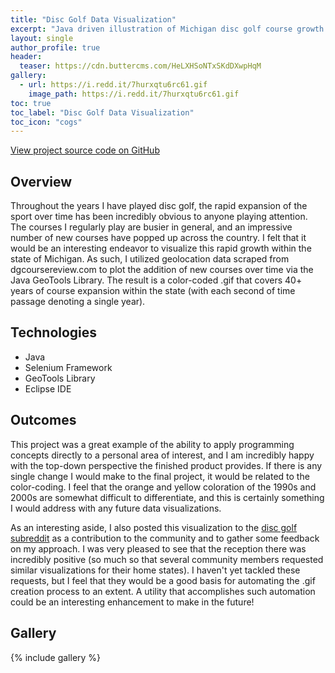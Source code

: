 ```yaml
---
title: "Disc Golf Data Visualization"
excerpt: "Java driven illustration of Michigan disc golf course growth over time."
layout: single
author_profile: true
header:
  teaser: https://cdn.buttercms.com/HeLXHSoNTxSKdDXwpHqM
gallery:
  - url: https://i.redd.it/7hurxqtu6rc61.gif
    image_path: https://i.redd.it/7hurxqtu6rc61.gif
toc: true
toc_label: "Disc Golf Data Visualization"
toc_icon: "cogs"
---
```


[View project source code on GitHub](https://github.com/griesenj/DiscGolfVisualization)

## Overview

Throughout the years I have played disc golf, the rapid expansion of the sport over time has been incredibly obvious to anyone playing attention. The courses I regularly play are busier in general, and an impressive number of new courses have popped up across the country. I felt that it would be an interesting endeavor to visualize this rapid growth within the state of Michigan. As such, I utilized geolocation data scraped from dgcoursereview.com to plot the addition of new courses over time via the Java GeoTools Library. The result is a color-coded .gif that covers 40+ years of course expansion within the state (with each second of time passage denoting a single year).

## Technologies

* Java
* Selenium Framework
* GeoTools Library
* Eclipse IDE

## Outcomes

This project was a great example of the ability to apply programming concepts directly to a personal area of interest, and I am incredibly happy with the top-down perspective the finished product provides. If there is any single change I would make to the final project, it would be related to the color-coding. I feel that the orange and yellow coloration of the 1990s and 2000s are somewhat difficult to differentiate, and this is certainly something I would address with any future data visualizations.

As an interesting aside, I also posted this visualization to the [disc golf subreddit](https://old.reddit.com/r/discgolf/comments/l288cm/michigan_disc_golf_course_growth_over_time_xpost/?ref=share&ref_source=link) as a contribution to the community and to gather some feedback on my approach. I was very pleased to see that the reception there was incredibly positive (so much so that several community members requested similar visualizations for their home states). I haven't yet tackled these requests, but I feel that they would be a good basis for automating the .gif creation process to an extent. A utility that accomplishes such automation could be an interesting enhancement to make in the future!

## Gallery

{% include gallery %}
